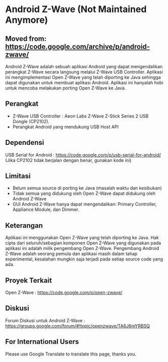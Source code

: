 # Android Z-Wave (Not Maintained Anymore)

## Moved from: https://code.google.com/archive/p/android-zwave/

Android Z-Wave adalah sebuah aplikasi Android yang dapat mengendalikan perangkat Z-Wave secara langsung melalui Z-Wave USB Controller. 
Aplikasi ini mengimplementasi Open Z-Wave yang telah diporting ke Java sehingga dapat digunakan untuk membuat aplikasi Android. 
Aplikasi ini hanyalah hobi untuk mencoba melakukan porting Open Z-Wave ke Java.

## Perangkat
* Z-Wave USB Controller : Aeon Labs Z-Wave Z-Stick Series 2 USB Dongle (CP2102).
* Perangkat Android yang mendukung USB Host API
## Dependensi
USB Serial for Android : https://code.google.com/p/usb-serial-for-android/ (Jika CP2102 tidak berjalan dengan benar, gunakan kode ini)
## Limitasi
* Belum semua source di porting ke Java (masalah waktu dan kesibukan)
* Tidak semua yang didukung oleh Open Z-Wave dapat didukung oleh Android Z-Wave
* GUI Android Z-Wave hanya dapat mengendalikan: Primary Controller, Appliance Module, dan Dimmer.
## Keterangan
Aplikasi ini menggunakan Open Z-Wave yang telah diporting ke Java. 
Hak cipta dari seluruh/sebagian komponen Open Z-Wave yang digunakan pada aplikasi ini adalah milik pengembang Open Z-Wave.
Pengembang Android Z-Wave adalah seorang pemula dan aplikasi masih dalam tahap experimental, 
kesalahan mungkin saja terjadi pada setiap source code yang ada.
## Proyek Terkait
Open Z-Wave : https://code.google.com/p/open-zwave/
## Diskusi
Forum Diskusi untuk Android Z-Wave : https://groups.google.com/forum/#!topic/openzwave/TA6J6mYRBSQ
## For International Users
Please use Google Translate to translate this page, thanks you.
